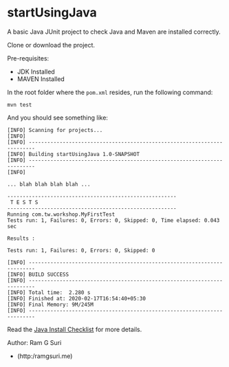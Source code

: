 # startUsingJava

A basic Java JUnit project to check Java and Maven are installed correctly.

Clone or download the project.

Pre-requisites:

* JDK Installed
* MAVEN Installed

In the root folder where the `pom.xml` resides, run the following command:

~~~~~~~~
mvn test
~~~~~~~~

And you should see something like:

~~~~~~~~
[INFO] Scanning for projects...
[INFO]
[INFO] ------------------------------------------------------------------------
[INFO] Building startUsingJava 1.0-SNAPSHOT
[INFO] ------------------------------------------------------------------------
[INFO]

... blah blah blah blah ...

-------------------------------------------------------
 T E S T S
-------------------------------------------------------
Running com.tw.workshop.MyFirstTest
Tests run: 1, Failures: 0, Errors: 0, Skipped: 0, Time elapsed: 0.043 sec

Results :

Tests run: 1, Failures: 0, Errors: 0, Skipped: 0

[INFO] ------------------------------------------------------------------------
[INFO] BUILD SUCCESS
[INFO] ------------------------------------------------------------------------
[INFO] Total time:  2.280 s
[INFO] Finished at: 2020-02-17T16:54:40+05:30
[INFO] Final Memory: 9M/245M
[INFO] ------------------------------------------------------------------------
~~~~~~~~

Read the [Java Install Checklist](https://github.com/ramgsuri/start-using-java/blob/master/install_java_checklist.md)
 for more details.

Author: Ram G Suri
* (http:/ramgsuri.me)
